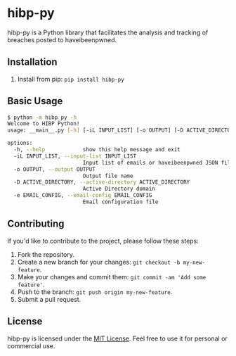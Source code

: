 # hibp-py

hibp-py is a Python library that facilitates the analysis and tracking of breaches posted to haveibeenpwned.

## Installation

1. Install from pip: `pip install hibp-py`

## Basic Usage

```bash
$ python -m hibp_py -h
Welcome to HIBP Python!
usage: __main__.py [-h] [-iL INPUT_LIST] [-o OUTPUT] [-D ACTIVE_DIRECTORY] [-e EMAIL_CONFIG]

options:
  -h, --help            show this help message and exit
  -iL INPUT_LIST, --input-list INPUT_LIST
                        Input list of emails or haveibeenpwned JSON file
  -o OUTPUT, --output OUTPUT
                        Output file name
  -D ACTIVE_DIRECTORY, --active-directory ACTIVE_DIRECTORY
                        Active Directory domain
  -e EMAIL_CONFIG, --email-config EMAIL_CONFIG
                        Email configuration file
```

## Contributing

If you'd like to contribute to the project, please follow these steps:

1. Fork the repository.
2. Create a new branch for your changes: `git checkout -b my-new-feature`.
3. Make your changes and commit them: `git commit -am 'Add some feature'`.
4. Push to the branch: `git push origin my-new-feature`.
5. Submit a pull request.

## License

hibp-py is licensed under the [MIT License](https://opensource.org/licenses/MIT). Feel free to use it for personal or commercial use.
